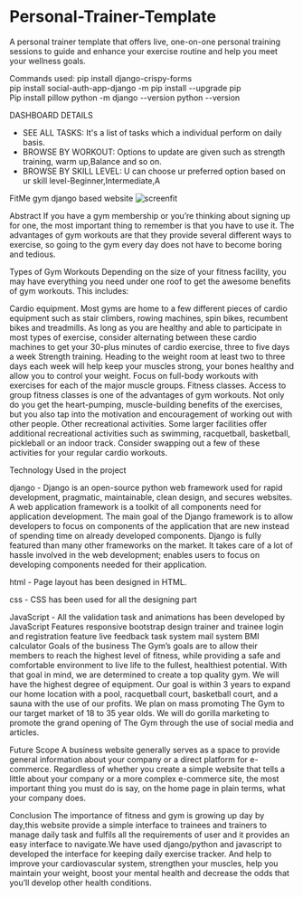 # Personal-Trainer-Template

A personal trainer template that offers live, one-on-one personal training sessions to guide and enhance your exercise routine and help you meet your wellness goals.

Commands used:
pip install django-crispy-forms  
pip install social-auth-app-django
-m pip install --upgrade pip  
Pip install pillow
python -m django --version 
python  --version   


DASHBOARD DETAILS
* SEE ALL TASKS: It's a list of tasks which a individual perform on daily basis.
* BROWSE BY WORKOUT: Options to update are given such as strength training, warm up,Balance and so on.
* BROWSE BY SKILL LEVEL: U can choose ur preferred option based on ur skill level-Beginner,Intermediate,A



FitMe gym django based website
![screenfit](https://user-images.githubusercontent.com/108421371/192149212-62770a2d-86e1-46d9-9500-2471f7d4cc75.png)


Abstract
If you have a gym membership or you’re thinking about signing up for one, the most important thing to remember is that you have to use it. The advantages of gym workouts are that they provide several different ways to exercise, so going to the gym every day does not have to become boring and tedious.

Types of Gym Workouts
Depending on the size of your fitness facility, you may have everything you need under one roof to get the awesome benefits of gym workouts. This includes:

Cardio equipment. Most gyms are home to a few different pieces of cardio equipment such as stair climbers, rowing machines, spin bikes, recumbent bikes and treadmills. As long as you are healthy and able to participate in most types of exercise, consider alternating between these cardio machines to get your 30-plus minutes of cardio exercise, three to five days a week
Strength training. Heading to the weight room at least two to three days each week will help keep your muscles strong, your bones healthy and allow you to control your weight. Focus on full-body workouts with exercises for each of the major muscle groups.
Fitness classes. Access to group fitness classes is one of the advantages of gym workouts. Not only do you get the heart-pumping, muscle-building benefits of the exercises, but you also tap into the motivation and encouragement of working out with other people.
Other recreational activities. Some larger facilities offer additional recreational activities such as swimming, racquetball, basketball, pickleball or an indoor track. Consider swapping out a few of these activities for your regular cardio workouts.

Technology Used in the project

django -
Django is an open-source python web framework used for rapid development, pragmatic, maintainable, clean design, and secures websites. A web application framework is a toolkit of all components need for application development. The main goal of the Django framework is to allow developers to focus on components of the application that are new instead of spending time on already developed components. Django is fully featured than many other frameworks on the market. It takes care of a lot of hassle involved in the web development; enables users to focus on developing components needed for their application.

html -
Page layout has been designed in HTML.

css -
CSS has been used for all the designing part

JavaScript -
All the validation task and animations has been developed by JavaScript
Features
responsive bootstrap design
trainer and trainee login and registration feature
live feedback
task system
mail system
BMI calculator
Goals of the business
The Gym’s goals are to allow their members to reach the highest level of fitness, while providing a safe and comfortable environment to live life to the fullest, healthiest potential. With that goal in mind, we are determined to create a top quality gym. We will have the highest degree of equipment. Our goal is within 3 years to expand our home location with a pool, racquetball court, basketball court, and a sauna with the use of our profits. We plan on mass promoting The Gym to our target market of 18 to 35 year olds. We will do gorilla marketing to promote the grand opening of The Gym through the use of social media and articles.

Future Scope
A business website generally serves as a space to provide general information about your company or a direct platform for e-commerce. Regardless of whether you create a simple website that tells a little about your company or a more complex e-commerce site, the most important thing you must do is say, on the home page in plain terms, what your company does.

Conclusion
The importance of fitness and gym is growing up day by day,this website provide a simple interface to trainees and trainers to manage daily task and fulfils all the requirements of user and it provides an easy interface to navigate.We have used django/python and javascript to developed the interface for keeping daily exercise tracker. And help to improve your cardiovascular system, strengthen your muscles, help you maintain your weight, boost your mental health and decrease the odds that you’ll develop other health conditions.
